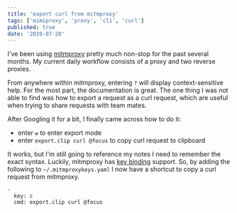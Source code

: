 ```yaml
---
title: 'export curl from mitmproxy'
tags: ['mimiproxy', 'proxy', 'cli', 'curl']
published: true
date: '2019-07-20'
---
```


I've been using [mitmproxy](https://mitmproxy.org/) pretty much non-stop for the
past several months. My current daily workflow consists of a proxy and two reverse 
proxies.

From anywhere within mitmproxy, entering `?` will display context-sensitive help. For
the most part, the documentation is great. The one thing I was not able to find
was how to export a request as a curl request, which are useful when trying to share
requests with team mates.

After Googling it for a bit, I finally came across how to do it:
- enter `w` to enter export mode
- enter `export.clip curl @focus` to copy curl request to clipboard

It works, but I'm still going to reference my notes I need to remember the 
exact syntax. Luckily, mitmproxy has [key binding](https://docs.mitmproxy.org/stable/tools-mitmproxy/)
support. So, by adding the following to `~/.mitmproxykeys.yaml` 
I now have a shortcut to copy a curl request from mitmproxy.


```
-
  key: c
  cmd: export.clip curl @focus
```